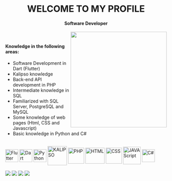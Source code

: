 <h1 align ="center"> WELCOME TO MY PROFILE</h1>
<h4 align="center">Software Developer</h4>

<img align="right" height="300" src="https://i.pinimg.com/originals/e8/f4/53/e8f453469a3ec97ecd354df465d73913.gif" />

<br/>

<h4>Knowledge in the following areas:</h4>

- Software Development in Dart (Flutter)
- Kalipso knowledge
- Back-end API development in PHP
- Intermediate knowledge in SQL
- Familiarized with SQL Server, PostgreSQL and MySQL
- Some knowledge of web pages (Html, CSS and Javascript)
- Basic knowledge in Python and C#

<div style="display: inline_block"><br>
  <img align="center" alt="Flutter" height="40" width="40" src="https://cdn.jsdelivr.net/gh/devicons/devicon/icons/flutter/flutter-original.svg">
  <img align="center" alt="Dart" height="40" src="https://mebee.info/wp-content/uploads/2022/09/dart.png">
  <img align="center" alt="Python" height="40" src="https://upload.wikimedia.org/wikipedia/commons/thumb/c/c3/Python-logo-notext.svg/1200px-Python-logo-notext.svg.png">
  <img align="center" alt="KALIPSO" height="60" width="60" src="https://www.kalipsostudio.com/wp-content/uploads/sites/4/2020/07/Kalipso_Kalipso-Logo-_1-icon.png">
  <img align="center" alt="PHP" height="50" width="50" src="https://cdn.jsdelivr.net/gh/devicons/devicon/icons/php/php-plain.svg">
  <img align="center" alt="HTML" height="50" width="60" src="https://upload.wikimedia.org/wikipedia/commons/thumb/6/61/HTML5_logo_and_wordmark.svg/640px-HTML5_logo_and_wordmark.svg.png">
  <img align="center" alt="CSS" height="50" src="https://upload.wikimedia.org/wikipedia/commons/thumb/3/3d/CSS.3.svg/1461px-CSS.3.svg.png">
  <img align="center" alt="JAVAScript" height="55" src="https://vector.cool/wp-content/uploads/2019/10/Javascript-shield.png">
  <img align="center" alt="C#" height="40" src="https://raw.githubusercontent.com/learnbr/csharp/master/csharp-logo.png">
</div>
<br>

<div> 
  <a href="https://www.instagram.com/dc_cancio02/" target="_blank"><img src="https://img.shields.io/badge/-Instagram-%23E4405F?style=for-the-badge&logo=instagram&logoColor=white" target="_blank"></a>
 <a href="https://discord.gg/ZZ57rbK6x8" target="_blank"><img src="https://img.shields.io/badge/Discord-7289DA?style=for-the-badge&logo=discord&logoColor=white" target="_blank"></a> 
  <a href = "mailto:diogo.c.cancio2002@gmail.com"><img src="https://img.shields.io/badge/-Gmail-%23333?style=for-the-badge&logo=gmail&logoColor=white" target="_blank"></a>
  <a href="https://www.linkedin.com/in/diogo-cancio-482081239/" target="_blank"><img src="https://img.shields.io/badge/-LinkedIn-%230077B5?style=for-the-badge&logo=linkedin&logoColor=white" target="_blank"></a> 
 
</div>
